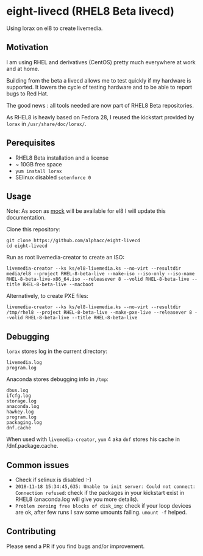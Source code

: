 # eight-livecd (RHEL8 Beta livecd)

Using lorax on el8 to create livemedia.

## Motivation

I am using RHEL and derivatives (CentOS) pretty much everywhere at work and at home.

Building from the beta a livecd allows me to test quickly if my hardware is supported.
It lowers the cycle of testing hardware and to be able to report bugs to Red Hat.

The good news : all tools needed are now part of RHEL8 Beta repositories.

As RHEL8 is heavly based on Fedora 28, I reused the kickstart provided by `lorax` in `/usr/share/doc/lorax/`.

## Perequisites

 * RHEL8 Beta installation and a license
 * ~ 10GB free space
 * `yum install lorax`
 * SElinux disabled `setenforce 0`

## Usage

Note: As soon as [mock](https://github.com/rpm-software-management/mock/wiki) will be available for el8 I will update this documentation.

Clone this repository:
```
git clone https://github.com/alphacc/eight-livecd
cd eight-livecd
```

Run as root livemedia-creator to create an ISO:
```
livemedia-creator --ks ks/el8-livemedia.ks --no-virt --resultdir  media/el8 --project RHEL-8-beta-live --make-iso --iso-only --iso-name RHEL-8-beta-live-x86_64.iso --releasever 8 --volid RHEL-8-beta-live --title RHEL-8-beta-live --macboot
```

Alternatively, to create PXE files:
```
livemedia-creator --ks ks/el8-livemedia.ks --no-virt --resultdir  /tmp/rhel8 --project RHEL-8-beta-live --make-pxe-live --releasever 8 --volid RHEL-8-beta-live --title RHEL-8-beta-live
```

## Debugging

`lorax` stores log in the current directory:
```
livemedia.log
program.log
```

Anaconda stores debugging info in `/tmp`:
```
dbus.log
ifcfg.log
storage.log
anaconda.log
hawkey.log
program.log
packaging.log
dnf.cache
```

When used with `livemedia-creator`, `yum` 4 aka `dnf` stores his cache in /dnf.package.cache.

## Common issues

 * Check if selinux is disabled :-)
 * ```2018-11-18 15:34:45,635: Unable to init server: Could not connect: Connection refused```: check if the packages in your kickstart exist in RHEL8 (anaconda.log will give you more details).
 * ```Problem zeroing free blocks of disk_img```: check if your loop devices are ok, after few runs I saw some umounts failing. `umount -f` helped.

## Contributing

Please send a PR if you find bugs and/or improvement.
